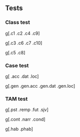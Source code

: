 ## Tests

### Class test

g[<classtest>.c1 <classtest>.c2  <classtest>.c4 <classtest>.c9]

g[<classtest>.c3 <classtest>.c6 <classtest>.c7 <classtest>.c10]

g[<classtest>.c5 <classtest>.c8]

### Case test

g[<casetest> <casetest>.acc <casetest>.dat <casetest>.loc]

g[<casetest>.gen <casetest>.gen.acc <casetest>.gen.dat <casetest>.gen.loc]

### TAM test

g[<tamtest>.pst <tamtest>.remp <tamtest>.fut <tamtest>.sjv]

g[<tamtest>.cont <tamtest>.narr <tamtest>.cond]

g[<tamtest>.hab <tamtest>.phab]
